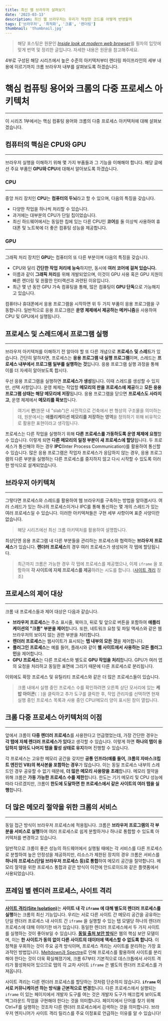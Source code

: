 ```yaml
---
title: 최신 웹 브라우저 살펴보기
date: '2023-03-13'
description: 최신 웹 브라우저는 우리가 작성한 코드를 어떻게 반영할까
tags: ['브라우저', '최적화', '크롬', '렌더링']
thumbnail: 'thumbnail.jpg'
---
```


> 해당 포스팅은 원문인 [_Inside look at modern web browser_](https://developer.chrome.com/blog/inside-browser-part1/)를 필자의 입맛에 맞게 번역 및 정리한 글입니다. 자세한 내용은 원문을 참고해주세요.

4부로 구성된 해당 시리즈에서 높은 수준의 아키텍처부터 렌더링 파이프라인의 세부 내용에 이르기까지 크롬 브라우저 내부를 살펴보도록 하겠습니다.

# 핵심 컴퓨팅 용어와 크롬의 다중 프로세스 아키텍처

---

이 시리즈 1부에서는 핵심 컴퓨팅 용어와 크롬의 다중 프로세스 아키텍처에 대해 살펴보겠습니다.

## 컴퓨터의 핵심은 CPU와 GPU

---

브라우저 실행을 이해하기 위해 몇 가지 부품들과 그 기능을 이해해야 합니다. 해당 글에선 주요 부품인 **GPU와 CPU**에 대해서 알아보도록 하겠습니다.

### CPU

---

중앙 처리 장치인 **CPU**는 **컴퓨터의 두뇌**라고 할 수 있으며, 다음의 특징을 갖습니다.

- 다양한 작업을 하나씩 처리할 수 있습니다.
- 과거에는 대부분의 CPU가 단일 칩이었습니다.
- 최신 하드웨어에서는 동일한 칩에 있는 다른 CPU인 **코어**를 둘 이상씩 사용하여 휴대폰 및 노트북에 더 좋은 컴퓨팅 성능을 제공합니다.

### GPU

---

그래픽 처리 장치인 **GPU**는 컴퓨터의 또 다른 부분이며 다음의 특징을 갖습니다.

- CPU와 달리 **간단한 작업 처리에 능숙**하지만, 동시에 **여러 코어에 걸쳐 있습니다.**
- 이름과 같이 **그래픽 처리**를 위해 개발되었으며, 이것이 GPU 사용 혹은 GPU 지원이 빠른 렌더링 및 원활한 인터랙션과 과련된 이유입니다.
- 최근 몇 년 동안 GPU 가속 컴퓨팅을 통해, 많은 컴퓨팅이 **GPU 단독**으로 가능해지고 있습니다.

컴퓨터나 휴대폰에서 응용 프로그램을 시작하면 위 두 가지 부품이 응용 프로그램을 구동합니다. 일반적으로 응용 프로그램은 **운영 체제에서 제공하는 메커니즘**을 사용하여 CPU 및 GPU에서 실행됩니다.

## 프로세스 및 스레드에서 프로그램 실행

---

브라우저 아키텍처를 이해하기 전 알아야 할 또 다른 개념으로 **프로세스 및 스레드**가 있습니다. 간단히 말하자면, 프로세스는 **응용 프로그램 내 실행 프로그램**이며, 스레드는 **프로세스 내부에서 프로그램 일부를 실행하는 것**입니다. 응용 프로그램 실행 과정을 통해 이를 더 자세히 알아보도록 합시다.

우선 응용 프로그램을 실행하면 **프로세스가 생성**됩니다. 이때 스레드를 생성할 수 있지만, 선택 사항입니다. 운영 체제는 작업할 **메모리의 판을 프로세스에 제공**하고 **모든 응용 프로그램 상태는 해당 메모리에 저장**됩니다. 응용 프로그램을 닫으면 **프로세스도 사라지고**, 운영 체제에서 **메모리를 확보**합니다.

> 여기서 **판**(원문 내 "slab")은 사전적으로 건축에서 판 형상의 구조물을 의미하는데, 원문에서는 **애플리케이션 메모리를 저장하는 영역**을 정의하기 위해 비유적으로 활용한 표현이라고 생각됩니다.

프로세스는 다른 작업을 실행하기 위해 **다른 프로세스를 가동하도록 운영 체제에 요청**할 수 있습니다. 이렇게 되면 **다른 메모리의 일정 부분이 새 프로세스에 할당**됩니다. 두 프로세스가 통신해야 하는 경우 **IPC**(Inter Process Communication)를 활용하여 통신할 수 있습니다. 많은 응용 프로그램은 작업자 프로세스가 응답하지 않는 경우, 응용 프로그램의 다른 부분을 실행하는 다른 프로세스를 중지하지 않고 다시 시작할 수 있도록 이러한 방식으로 설계되었습니다.

## 브라우저 아키텍쳐

---

그렇다면 프로세스와 스레드를 활용하여 웹 브라우저를 구축하는 방법을 알아봅시다. 여러 스레드가 있는 하나의 프로세스이거나 IPC를 통해 통신하는 몇 개의 스레드가 있는 여러 프로세스일 수 있습니다. 이러한 아키텍쳐들은 구현 세부 사항이며 표준 사양이란 없습니다.

> 해당 시리즈에선 최신 크롬 아키텍처를 활용하여 설명합니다.

최상단엔 응용 프로그램 내 다른 부분들을 관리하는 프로세스와 협력하는 **브라우저 프로세스**가 있습니다. **렌더러 프로세스**의 경우 여러 프로세스가 생성되어 각 탭에 할당됩니다.

> 최근까지 크롬은 가능한 경우 각 탭에 프로세스를 제공했으나, 이제 `iframe` 을 포함하여 **각 사이트에 자체 프로세스를 제공**하려는 시도를 합니다. ([사이트 격리](https://developer.chrome.com/blog/inside-browser-part1/#site-isolation) 참조)

## 프로세스의 제어 대상

---

크롬 내 프로세스들과 제어 대상은 다음과 같습니다.

- **브라우저 프로세스**는 주소 표시줄, 북마크, 뒤로 및 앞으로 버튼을 포함하여 **애플리케이션의 "크롬" 부분을 제어**합니다. 또한, 네트워크 요청 및 파일 액세스와 같은 웹 브라우저의 보이지 않는 권한 부분을 처리합니다.
- **렌더러 프로세스**는 웹사이트가 표시되는 **탭 내부의 모든 것**을 제어합니다.
- **플러그인 프로세스**는 예를 들어, 플래시와 같이 **웹 사이트에서 사용하는 모든 플러그인**을 제어합니다.
- **GPU 프로세스**는 다른 프로세스와 별도로 **GPU 작업을 처리**합니다. GPU가 여러 앱의 요청을 처리하고 동일한 표면에 그리기 때문에 다른 프로세스로 분리됩니다.

이외에도 확장 프로세스 및 유틸리티 프로세스와 같은 더 많은 프로세스들이 있습니다.

> 크롬 내에서 실행 중인 프로세스 수를 확인하려면 오른쪽 상단 모서리에 있는 **케밥 아이콘**(⋮)을 클릭하고 추가 도구를 클릭한 후, 작업 관리자를 선택하면 현재 실행 중인 프로세스 목록과 사용 중인 CPU/메모리 양이 표시된 창이 열립니다.

## 크롬 다중 프로세스 아키텍처의 이점

---

앞에서 크롬이 **다중 렌더러 프로세스**를 사용한다고 언급했었는데, 가장 간단한 경우는 **각 탭에 자체 렌더러 프로세스가 있다**고 생각할 수 있습니다. 이렇게 하면 **하나의 탭이 응답하지 않아도 나머지 탭을 활성 상태로 유지**하며 진행할 수 있습니다.

각 프로세스는 고유한 메모리 공간을 갖지만 **공통 인프라(예를 들어, 크롬의 자바스크립트 엔진인 V8)의 복사본을 포함하는 경우**가 많습니다. 이는 동일 프로세스 내부의 스레드인 경우 공유할 수 없기 때문에, **더 많은 메모리 사용량을 초래**합니다. 메모리 절약을 위해 크롬은 **가동 가능한 프로세스 수를 제한**합니다. 한도는 기기 메모리 및 CPU 성능에 따라 다르겠지만, 크롬이 **한도에 도달하면 한 프로세스에서 같은 사이트의 여러 탭을 실행**합니다.

## 더 많은 메모리 절약을 위한 크롬의 서비스

---

동일 접근 방식이 브라우저 프로세스에 적용됩니다. 크롬은 **브라우저 프로그램의 각 부분을 서비스로 실행**하여 여러 프로세스로 쉽게 분할하거나 하나로 통합할 수 있도록 아키텍처를 변경하고 있습니다.

일반적으로 크롬이 좋은 성능의 하드웨어에서 실행될 때에는 각 서비스를 다른 프로세스로 분할하여 높은 안정성을 제공하지만, 리소스가 제한된 장치의 경우 크롬은 서비스를 **하나의 프로세스(단일 브라우저 프로세스 등)로 통합**하여 메모리 공간을 절약합니다. 메모리 절약을 위한 프로세스 통합과 같은 방식이 이전에 안드로이드와 같은 플랫폼에서 사용되었습니다.

## 프레임 별 렌더러 프로세스, 사이트 격리

---

[**사이트 격리(Site Isolation)**](https://developer.chrome.com/blog/site-isolation/)는 **사이트 내 각 `iframe` 에 대해 별도의 렌더러 프로세스를 실행**하는 크롬의 최신 기능입니다. 우리는 서로 다른 사이트 간 메모리 공간을 공유하는 단일 렌더러 프로세스 내 사이트 간 `iframe` 을 실행할 수 있는 탭 모델당 하나의 렌더러 프로세스에 대해 이야기한 바가 있습니다. 동일한 렌더러 프로세스에서 두 가지 사이트를 실행하는 것이 좋아보일 수 있습니다. [**동일 출처 보안 방식**](https://developer.mozilla.org/ko/docs/Web/Security/Same-origin_policy)은 웹의 핵심 보안 모델이며, 이는 **한 사이트가 동의 없이 다른 사이트의 데이터에 액세스할 수 없도록 합니다.** 이 정책을 우회하는 것이 주요 공격 방식이며, 프로세스 격리는 사이트를 분리하는 가장 효과적인 방법입니다. [Meltdown과 Spectre](https://developer.chrome.com/blog/meltdown-spectre/)로 인해 프로세스를 활용하여 사이트를 분리해야 한다는 것이 더욱 확실해졌기에, 크롬 67부터 기본적으로 데스크톱에서 사이트 격리가 활성화되어 있으므로 탭의 각 교차 사이트 `iframe` 은 별도의 렌더러 프로세스를 가져옵니다.

사이트 격리는 다른 렌더러 프로세스를 할당하는 것처럼 단순하지 않습니다. **`iframe` 이 서로 커뮤니케이션 하는 방식을 근본적으로 변경**합니다. 다른 프로세스에서 실행되는 `iframe` 이 있는 페이지에서 개발자 도구를 여는 것은 개발자 도구가 매끄럽게 보이도록 백그라운드 작업을 구현해야 한다는 것을 의미합니다. 페이지에서 단어를 찾기 위해 Ctrl+F를 실행하는 것조차 다른 렌더러 프로세스에서 검색하는 것을 의미합니다. 브라우저 엔지니어가 사이트 격리 릴리스를 주요 이정표로 언급하는 이유를 알 수 있습니다!
